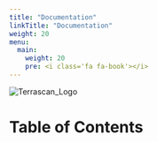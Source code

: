 ```yaml
---
title: "Documentation"
linkTitle: "Documentation"
weight: 20
menu:
  main:
    weight: 20
    pre: <i class='fa fa-book'></i>
---
```



![Terrascan_Logo](/images/TerrascanTM_BY_Logo.png)

# Table of Contents
